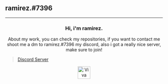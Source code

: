 ## ramirez.#7396
----------------------------------------------------


<h3 align='center'>
Hi, i'm ramirez.
</h3>
<p align='center'>
About my work, you can check my repositories, if you want to contact me shoot me a dm to <span>ramirez.#7396</span> my discord, also i got a really nice server, make sure to join! 
</p>


>[Discord Server](https://discord.gg/rXDFU7xSxw)




<p align='center'>
<img width='40px' height='40px' title='Viva Mexico!' src='https://images.emojiterra.com/twitter/v13.0/512px/1f1f2-1f1fd.png' height='60px' width='60px'>
</p>
